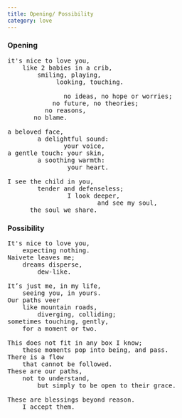 ```yaml
---
title: Opening/ Possibility
category: love
---
```


### Opening

<pre class="whitespaced-text">
it's nice to love you,
    like 2 babies in a crib,
        smiling, playing,
             looking, touching.

               no ideas, no hope or worries;
            no future, no theories;
          no reasons,
       no blame.

a beloved face,
        a delightful sound:
               your voice,
a gentle touch: your skin,
        a soothing warmth:
                your heart.

I see the child in you,
        tender and defenseless;
                I look deeper,
                        and see my soul,
      the soul we share.
</pre>

### Possibility

<pre class="whitespaced-text">
It's nice to love you,
	expecting nothing.
Naivete leaves me;
	dreams disperse,
		dew-like.

It’s just me, in my life,
	seeing you, in yours.
Our paths veer
	like mountain roads,
		diverging, colliding;
sometimes touching, gently,
	for a moment or two.

This does not fit in any box I know;
	these moments pop into being, and pass.
There is a flow
	that cannot be followed.
These are our paths,
	not to understand,
		but simply to be open to their grace.

These are blessings beyond reason.
	I accept them.
</pre>
